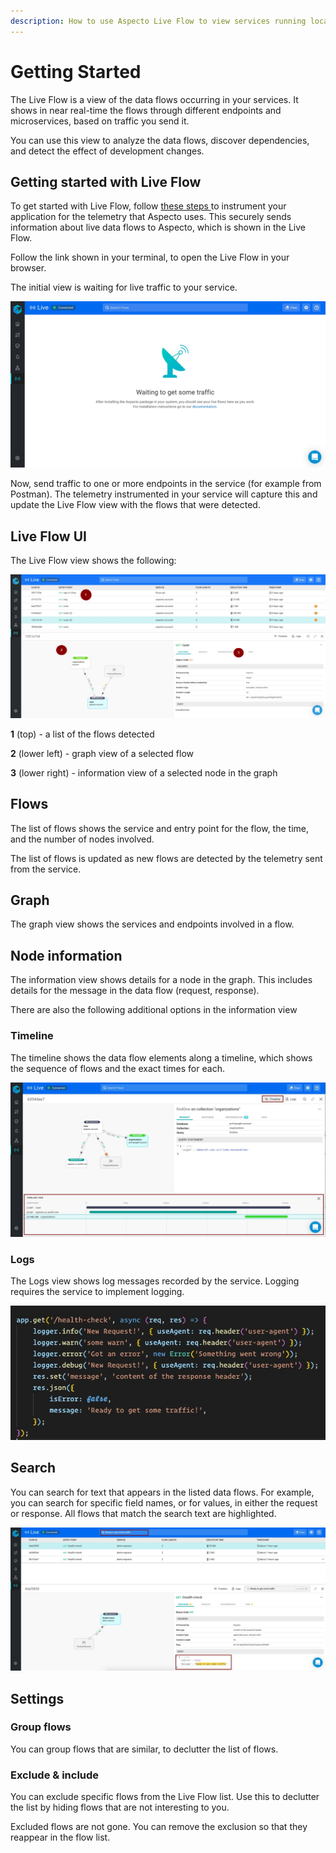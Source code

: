 ```yaml
---
description: How to use Aspecto Live Flow to view services running locally
---
```


# Getting Started

The Live Flow is a view of the data flows occurring in your services. It shows in near real-time the flows through different endpoints and microservices, based on traffic you send it.

You can use this view to analyze the data flows, discover dependencies, and detect the effect of development changes.

## Getting started with Live Flow

To get started with Live Flow, follow [these steps ](../configure.md#configuration)to instrument your application for the telemetry that Aspecto uses. This securely sends information about live data flows to Aspecto, which is shown in the Live Flow.

Follow the link shown in your terminal, to open the Live Flow in your browser.

The initial view is waiting for live traffic to your service.

![](../.gitbook/assets/whatsapp-image-2020-10-20-at-14.44.01.jpeg)

Now, send traffic to one or more endpoints in the service \(for example from Postman\). The telemetry instrumented in your service will capture this and update the Live Flow view with the flows that were detected.

## Live Flow UI

The Live Flow view shows the  following:

![](../.gitbook/assets/whatsapp-image-2020-10-18-at-14.51.42%20%282%29.jpeg)

**1** \(top\) - a list of the flows detected

**2** \(lower left\) - graph view of a selected flow  

**3** \(lower right\) - information view of a selected node in the graph



## Flows

The list of flows shows the service and entry point for the flow, the time, and the number of nodes involved.

The list of flows is updated as new flows are detected by the telemetry sent from the service.

## Graph

The graph view shows the services and endpoints involved in a flow.

## Node information

The information view shows details for a node in the graph. This includes details for the message in the data flow \(request, response\).

There are also the following additional options in the  information view

### Timeline

The timeline shows the data flow elements along a timeline, which shows the sequence of flows and the exact times for each.

![](../.gitbook/assets/whatsapp-image-2020-10-18-at-15.01.10-timeline-highlighted.jpg)

### Logs

The Logs view shows log messages recorded by the service. Logging requires the service to implement logging. 

![](../.gitbook/assets/whatsapp-image-2020-10-18-at-15.02.58.jpeg)

## Search

You can search for text that appears in the listed data flows. For example, you can search for specific field names, or for values, in either the request or response. All flows that match the search text are highlighted.

![](../.gitbook/assets/search-highlighted%20%281%29.jpg)

## Settings

### Group flows

You can group flows that are similar, to declutter the list of flows. 

### Exclude & include

You can exclude specific flows from the Live Flow list. Use this to declutter the list by hiding flows that are not interesting to you.

Excluded flows are not gone.  You can remove the exclusion so that they reappear in the flow list.



